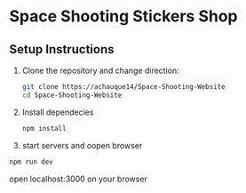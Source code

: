 # Space Shooting Stickers Shop

## Setup Instructions

1. Clone the repository and change direction:
   ```sh
   git clone https://achauque14/Space-Shooting-Website
   cd Space-Shooting-Website

2. Install dependecies

   ```sh
   npm install

3. start servers and oopen browser

```sh
npm run dev
```
open localhost:3000 on your browser
